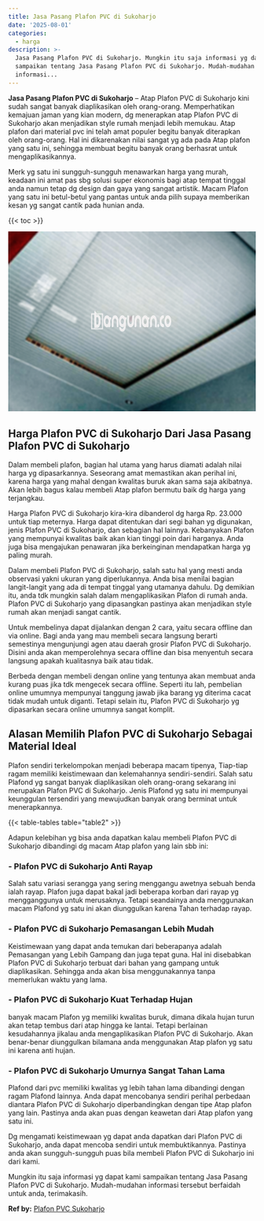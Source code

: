 ```yaml
---
title: Jasa Pasang Plafon PVC di Sukoharjo
date: '2025-08-01'
categories:
  - harga
description: >-
  Jasa Pasang Plafon PVC di Sukoharjo. Mungkin itu saja informasi yg dapat kami
  sampaikan tentang Jasa Pasang Plafon PVC di Sukoharjo. Mudah-mudahan
  informasi...
---
```


**Jasa Pasang Plafon PVC di Sukoharjo** – Atap Plafon PVC di Sukoharjo kini sudah sangat banyak diaplikasikan oleh orang-orang. Memperhatikan kemajuan jaman yang kian modern, dg menerapkan atap Plafon PVC di Sukoharjo akan menjadikan style rumah menjadi lebih memukau. Atap plafon dari material pvc ini telah amat populer begitu banyak diterapkan oleh orang-orang. Hal ini dikarenakan nilai sangat yg ada pada Atap plafon yang satu ini, sehingga membuat begitu banyak orang berhasrat untuk mengaplikasikannya.

Merk yg satu ini sungguh-sungguh menawarkan harga yang murah, keadaan ini amat pas sbg solusi super ekonomis bagi atap tempat tinggal anda namun tetap dg design dan gaya yang sangat artistik. Macam Plafon yang satu ini betul-betul yang pantas untuk anda pilih supaya memberikan kesan yg sangat cantik pada hunian anda.

{{< toc >}}

![Jasa Pasang Plafon PVC di Sukoharjo](/images/flafond-pvc-murah26.png)

## Harga Plafon PVC di Sukoharjo Dari Jasa Pasang Plafon PVC di Sukoharjo

Dalam membeli plafon, bagian hal utama yang harus diamati adalah nilai harga yg dipasarkannya. Seseorang amat memastikan akan perihal ini, karena harga yang mahal dengan kwalitas buruk akan sama saja akibatnya. Akan lebih bagus kalau membeli Atap plafon bermutu baik dg harga yang terjangkau.

Harga Plafon PVC di Sukoharjo kira-kira dibanderol dg harga Rp. 23.000 untuk tiap meternya. Harga dapat ditentukan dari segi bahan yg digunakan, jenis Plafon PVC di Sukoharjo, dan sebagian hal lainnya. Kebanyakan Plafon yang mempunyai kwalitas baik akan kian tinggi poin dari harganya. Anda juga bisa mengajukan penawaran jika berkeinginan mendapatkan harga yg paling murah.

Dalam membeli Plafon PVC di Sukoharjo, salah satu hal yang mesti anda observasi yakni ukuran yang diperlukannya. Anda bisa menilai bagian langit-langit yang ada di tempat tinggal yang utamanya dahulu. Dg demikian itu, anda tdk mungkin salah dalam mengaplikasikan Plafon di rumah anda. Plafon PVC di Sukoharjo yang dipasangkan pastinya akan menjadikan style rumah akan menjadi sangat cantik.

Untuk membelinya dapat dijalankan dengan 2 cara, yaitu secara offline dan via online. Bagi anda yang mau membeli secara langsung berarti semestinya mengunjungi agen atau daerah grosir Plafon PVC di Sukoharjo. Disini anda akan memperolehnya secara offline dan bisa menyentuh secara langsung apakah kualitasnya baik atau tidak.

Berbeda dengan membeli dengan online yang tentunya akan membuat anda kurang puas jika tdk mengecek secara offline. Seperti itu lah, pembelian online umumnya mempunyai tanggung jawab jika barang yg diterima cacat tidak mudah untuk diganti. Tetapi selain itu, Plafon PVC di Sukoharjo yg dipasarkan secara online umumnya sangat komplit.

## Alasan Memilih Plafon PVC di Sukoharjo Sebagai Material Ideal

Plafon sendiri terkelompokan menjadi beberapa macam tipenya, Tiap-tiap ragam memiliki keistimewaan dan kelemahannya sendiri-sendiri. Salah satu Plafond yg sangat banyak diaplikasikan oleh orang-orang sekarang ini merupakan Plafon PVC di Sukoharjo. Jenis Plafond yg satu ini mempunyai keunggulan tersendiri yang mewujudkan banyak orang berminat untuk menerapkannya.

{{< table-tables table="table2" >}}

Adapun kelebihan yg bisa anda dapatkan kalau membeli Plafon PVC di Sukoharjo dibandingi dg macam Atap plafon yang lain sbb ini:

### \- Plafon PVC di Sukoharjo Anti Rayap

Salah satu variasi serangga yang sering menggangu awetnya sebuah benda ialah rayap. Plafon juga dapat bakal jadi beberapa korban dari rayap yg mengganggunya untuk merusaknya. Tetapi seandainya anda menggunakan macam Plafond yg satu ini akan diunggulkan karena Tahan terhadap rayap.

### \- Plafon PVC di Sukoharjo Pemasangan Lebih Mudah

Keistimewaan yang dapat anda temukan dari beberapanya adalah Pemasangan yang Lebih Gampang dan juga tepat guna. Hal ini disebabkan Plafon PVC di Sukoharjo terbuat dari bahan yang gampang untuk diaplikasikan. Sehingga anda akan bisa menggunakannya tanpa memerlukan waktu yang lama.

### \- Plafon PVC di Sukoharjo Kuat Terhadap Hujan

banyak macam Plafon yg memiliki kwalitas buruk, dimana dikala hujan turun akan tetap tembus dari atap hingga ke lantai. Tetapi berlainan kesudahannya jikalau anda mengaplikasikan Plafon PVC di Sukoharjo. Akan benar-benar diunggulkan bilamana anda menggunakan Atap plafon yg satu ini karena anti hujan.

### \- Plafon PVC di Sukoharjo Umurnya Sangat Tahan Lama

Plafond dari pvc memiliki kwalitas yg lebih tahan lama dibandingi dengan ragam Plafond lainnya. Anda dapat mencobanya sendiri perihal perbedaan diantara Plafon PVC di Sukoharjo diperbandingkan dengan tipe Atap plafon yang lain. Pastinya anda akan puas dengan keawetan dari Atap plafon yang satu ini.

Dg mengamati keistimewaan yg dapat anda dapatkan dari Plafon PVC di Sukoharjo, anda dapat mencoba sendiri untuk membuktikannya. Pastinya anda akan sungguh-sungguh puas bila membeli Plafon PVC di Sukoharjo ini dari kami.

Mungkin itu saja informasi yg dapat kami sampaikan tentang Jasa Pasang Plafon PVC di Sukoharjo. Mudah-mudahan informasi tersebut berfaidah untuk anda, terimakasih.

**Ref by:** [Plafon PVC Sukoharjo](https://id.wikipedia.org/wiki/Plafon)

